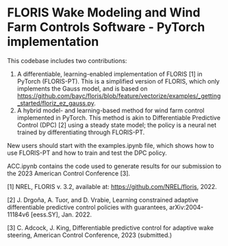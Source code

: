 # FLORIS Wake Modeling and Wind Farm Controls Software - PyTorch implementation

This codebase includes two contributions: 
1. A differentiable, learning-enabled implementation of FLORIS [1] in PyTorch (FLORIS-PT). This is a simplified version of FLORIS, which only implements the Gauss model, and is based on https://github.com/bayc/floris/blob/feature/vectorize/examples/_getting_started/floriz_ez_gauss.py. 
2. A hybrid model- and learning-based method for wind farm control implemented in PyTorch. This method is akin to Differentiable Predictive Control (DPC) [2] using a steady state model; the policy is a neural net trained by differentiating through FLORIS-PT.

New users should start with the examples.ipynb file, which shows how to use FLORIS-PT and how to train and test the DPC policy.

ACC.ipynb contains the code used to generate results for our submission to the 2023 American Control Conference [3].

[1] NREL, FLORIS v. 3.2, available at: https://github.com/NREL/floris, 2022.

[2] J. Drgoňa, A. Tuor, and D. Vrabie, Learning constrained adaptive differentiable predictive control policies with guarantees, arXiv:2004- 11184v6 [eess.SY], Jan. 2022.

[3] C. Adcock, J. King, Differentiable predictive control for adaptive wake steering, American Control Conference, 2023 (submitted.)
